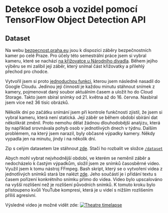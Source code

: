 # Detekce osob a vozidel pomocí TensorFlow Object Detection API

## Dataset

Na webu [bezpecnost.praha.eu](https://bezpecnost.praha.eu/mapy/kamery) jsou k dispozici záběry bezpečnostních kamer po celé Praze. Pro účely této semestrální práce jsem si vybral kameru, které se nachází [na křižovatce u Národního divadla](https://mapy.cz/s/cabanukoza). Během jejího výběru se mi zalíbil její záběr, který snímal část křižovatky a přilehlý přechod pro chodce.

Vytvořil jsem si proto [jednoduchou funkci](./images_fetcher/main.py), kterou jsem následně nasadil do Google Cloudu. Jedinou její činností je každou minutu stáhnout snímek z kamery, pojmenovat daný soubor aktuálním časem a uložit ho do Cloud Storage. Takto jsem sbíral snímky od 21. května až do 16. června. Nasbíral jsem více než 36 tisíc obrázků.

Několik dní po začátku snímání jsem při kontrole funkčnosti zjistil, že jsem si vybral kameru, která není statická. Její záběr se během období sbírání dat několikrát změnil. Proto nemohu dělat žádnou dlouhodobější analýzu, která by například srovnávala pohyb osob v jednotlivých dnech v týdnu. Dalším problémem, na který jsem narazil, byly občasné výpadky kamery. Někdy vypadla jen na minutu, jindy i na několik dní.

Zip s celým datasetem lze stáhnout [zde](https://vse-my.sharepoint.com/:u:/g/personal/hovp01_vse_cz/EWZGoaK7jbxEsKT12tRn87gBGdICTHcTGryvv2qo-DDXJA?e=6Oy0HR). Stačí ho rozbalit ve složce [`/dataset`](/dataset)

Abych mohl vybrat nejvhodnější období, ve kterém se neměnil záběr a nedocházelo k častým výpadkům, složil jsem ze snímků časosběrné video. Využil jsem k tomu nástroj FFmpeg. Bash skript, který se o vytvoření videa z jednotlivých snímků stará lze nalézt [zde](./dataset/generate_video.sh). Jeho součástí je i přidání textu s časem pořízení konkrétního snímku přímo do videa. Video bylo upscalováno na vyšší rozlišení než je rozlišení původních snímků. K tomuto kroku bylo přistoupeno kvůli YouTube kompresi, která je u videí s nižším rozlišením příliš agresivní.

Výsledné video je možné vidět zde:
[![Theatre timelapse](https://i.ytimg.com/vi/043zAO5q1bg/maxresdefault.jpg)](https://youtu.be/043zAO5q1bg "Theatre timelapse")
